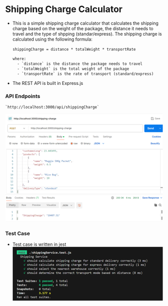 # Shipping Charge Calculator

- This is a simple shipping charge calculator that calculates the shipping charge based on the weight of the package, the distance it needs to travel and the type of shpping (standar/express). The shipping charge is calculated using the following formula:

  `shippingCharge = distance * totalWeight * transportRate`
    
      where:
        - `distance` is the distance the package needs to travel
        - `totalWeight` is the total weight of the package
        - `transportRate` is the rate of transport (standard/express)

- The REST API is built in Express.js 

### API Endpoints
    `http://localhost:3000/api/shippingCharge`

![alt text](/image/post.png)


### Test Case

- Test case is written in jest 
![alt text](/image/testcase.png)

